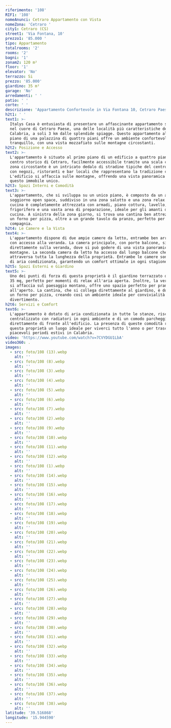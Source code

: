 ```yaml
---
riferimento: '108'
RIF1: '108'
nomeAnunci: Cetraro Appartamento con Vista
nomeZona: 'Cetraro '
city1: Cetraro (CS)
street1: 'Via Fontana, 10'
prezzo1: '85.000 '
tipo: Appartamento
totalrooms: '2'
rooms: '2'
bagni: '1'
zonam2: 120 m²
floor: '1'
elevator: 'No'
terrazzo: Si
prezzo: '85.000'
giardino: 35 m²
garage: 'No'
arredamenti: ' '
patio: ' '
corte: ' '
descrizione: 'Appartamento Confortevole in Via Fontana 10, Cetraro Paese'
h2t1: ' '
text1: >-
  Italys Casa è entusiasta di presentare un affascinante appartamento situato
  nel cuore di Cetraro Paese, una delle località più caratteristiche della
  Calabria, a soli 3 km dalle splendide spiagge. Questo appartamento al primo
  piano di una palazzina di quattro piani offre un ambiente confortevole e
  tranquillo, con una vista mozzafiato sulle montagne circostanti.
h2t2: Posizione e Accesso
text2: >-
  L'appartamento è situato al primo piano di un edificio a quattro piani nel
  centro storico di Cetraro, facilmente accessibile tramite una scala comune. La
  zona circostante è un intricato dedalo di stradine tipiche del centro storico,
  con negozi, ristoranti e bar locali che rappresentano la tradizione calabrese.
  L'edificio si affaccia sulle montagne, offrendo una vista panoramica che rende
  questo immobile unico.
h2t3: Spazi Interni e Comodità
text3: >-
  L'appartamento, che si sviluppa su un unico piano, è composto da un ampio
  soggiorno open space, suddiviso in una zona salotto e una zona relax. La
  cucina è completamente attrezzata con armadi, piano cottura, lavello,
  frigorifero e una vasta area di preparazione, ideale per gli amanti della
  cucina. A sinistra della zona giorno, si trova una cantina ben attrezzata con
  un forno per pizza, oltre a un grande tavolo da pranzo, perfetto per cene in
  compagnia.
h2t4: Le Camere e la Vista
text4: >-
  L'appartamento dispone di due ampie camere da letto, entrambe ben arredate e
  con accesso alla veranda. La camera principale, con porte balcone, si apre
  direttamente sulla veranda, dove si può godere di una vista panoramica sulle
  montagne. La seconda camera da letto ha accesso dal lungo balcone che
  attraversa tutta la lunghezza della proprietà. Entrambe le camere sono dotate
  di aria condizionata, garantendo un comfort ottimale in ogni stagione.
h2t5: Spazi Esterni e Giardino
text5: >-
  Uno dei punti di forza di questa proprietà è il giardino terrazzato di circa
  35 mq, perfetto per momenti di relax all'aria aperta. Inoltre, la veranda, che
  si affaccia sul paesaggio montano, offre uno spazio perfetto per pranzi e cene
  all'aperto. La cantina, che si collega direttamente al giardino, è dotata di
  un forno per pizza, creando così un ambiente ideale per convivialità e
  divertimento.
h2t6: Servizi e Comfort
text6: >-
  L'appartamento è dotato di aria condizionata in tutte le stanze, riscaldamento
  centralizzato con radiatori in ogni ambiente e di un comodo parcheggio
  direttamente di fronte all'edificio. La presenza di queste comodità rende
  questa proprietà un luogo ideale per viverci tutto l'anno o per trascorrere
  piacevoli periodi estivi in Calabria.
video: 'https://www.youtube.com/watch?v=7CVYDGU1LbA'
video360: .
images:
  - src: foto/108 (13).webp
    alt: ''
  - src: foto/108 (8).webp
    alt: ''
  - src: foto/108 (3).webp
    alt: ''
  - src: foto/108 (4).webp
    alt: ''
  - src: foto/108 (5).webp
    alt: ''
  - src: foto/108 (6).webp
    alt: ''
  - src: foto/108 (7).webp
    alt: ''
  - src: foto/108 (2).webp
    alt: ''
  - src: foto/108 (9).webp
    alt: ''
  - src: foto/108 (10).webp
    alt: ''
  - src: foto/108 (11).webp
    alt: ''
  - src: foto/108 (12).webp
    alt: ''
  - src: foto/108 (1).webp
    alt: ''
  - src: foto/108 (14).webp
    alt: ''
  - src: foto/108 (15).webp
    alt: ''
  - src: foto/108 (16).webp
    alt: ''
  - src: foto/108 (17).webp
    alt: ''
  - src: foto/108 (18).webp
    alt: ''
  - src: foto/108 (19).webp
    alt: ''
  - src: foto/108 (20).webp
    alt: ''
  - src: foto/108 (21).webp
    alt: ''
  - src: foto/108 (22).webp
    alt: ''
  - src: foto/108 (23).webp
    alt: ''
  - src: foto/108 (24).webp
    alt: ''
  - src: foto/108 (25).webp
    alt: ''
  - src: foto/108 (26).webp
    alt: ''
  - src: foto/108 (27).webp
    alt: ''
  - src: foto/108 (28).webp
    alt: ''
  - src: foto/108 (29).webp
    alt: ''
  - src: foto/108 (30).webp
    alt: ''
  - src: foto/108 (31).webp
    alt: ''
  - src: foto/108 (32).webp
    alt: ''
  - src: foto/108 (33).webp
    alt: ''
  - src: foto/108 (34).webp
    alt: ''
  - src: foto/108 (35).webp
    alt: ''
  - src: foto/108 (36).webp
    alt: ''
  - src: foto/108 (37).webp
    alt: ''
  - src: foto/108 (38).webp
    alt: ''
latitude: '39.516868'
longitude: '15.944590'
---
```


